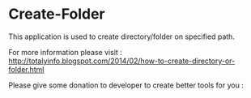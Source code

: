 Create-Folder
=============
This application is used to create directory/folder on specified path.


For more information please visit : http://totalyinfo.blogspot.com/2014/02/how-to-create-directory-or-folder.html


Please give some donation to developer to create better tools for you : <script data-gratipay-username="kanji11"
        data-gratipay-widget="button"
        src="//gttp.co/v1.js"></script>
